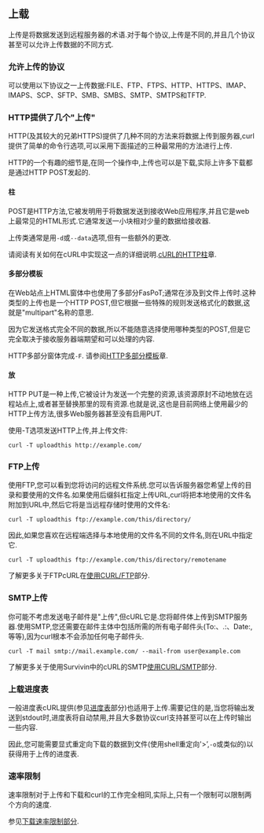
## 上载

上传是将数据发送到远程服务器的术语.对于每个协议,上传是不同的,并且几个协议甚至可以允许上传数据的不同方式.

### 允许上传的协议

可以使用以下协议之一上传数据:FILE、FTP、FTPS、HTTP、HTTPS、IMAP、IMAPS、SCP、SFTP、SMB、SMBS、SMTP、SMTPS和TFTP.

### HTTP提供了几个"上传"

HTTP(及其较大的兄弟HTTPS)提供了几种不同的方法来将数据上传到服务器,curl提供了简单的命令行选项,可以采用下面描述的三种最常用的方法进行上传.

HTTP的一个有趣的细节是,在同一个操作中,上传也可以是下载,实际上许多下载都是通过HTTP POST发起的.

#### 柱

POST是HTTP方法,它被发明用于将数据发送到接收Web应用程序,并且它是web上最常见的HTML形式.它通常发送一小块相对少量的数据给接收器.

上传类通常是用`-d`或`--data`选项,但有一些额外的更改.

请阅读有关如何在cURL中实现这一点的详细说明.[cURL的HTTP柱](http-post.md)章.

#### 多部分模板

在Web站点上HTML窗体中也使用了多部分FasPoT;通常在涉及到文件上传时.这种类型的上传也是一个HTTP POST,但它根据一些特殊的规则发送格式化的数据,这就是"multipart"名称的意思.

因为它发送格式完全不同的数据,所以不能随意选择使用哪种类型的POST,但是它完全取决于接收服务器端期望和可以处理的内容.

HTTP多部分窗体完成`-F`. 请参阅[HTTP多部分模板](http-multipart.md)章.

#### 放

HTTP PUT是一种上传,它被设计为发送一个完整的资源,该资源原封不动地放在远程站点上,或者甚至替换那里的现有资源.也就是说,这也是目前网络上使用最少的HTTP上传方法,很多Web服务器甚至没有启用PUT.

使用-T选项发送HTTP上传,并上传文件:

```
curl -T uploadthis http://example.com/
```

### FTP上传

使用FTP,您可以看到您将访问的远程文件系统.您可以告诉服务器您希望上传的目录和要使用的文件名.如果使用后缀斜杠指定上传URL,curl将把本地使用的文件名附加到URL中,然后它将是当远程存储时使用的文件名:

```
curl -T uploadthis ftp://example.com/this/directory/
```

因此,如果您喜欢在远程端选择与本地使用的文件名不同的文件名,则在URL中指定它.

```
curl -T uploadthis ftp://example.com/this/directory/remotename
```

了解更多关于FTPcURL在[使用CURL/FTP](usingcurl-ftp.md)部分.

### SMTP上传

你可能不考虑发送电子邮件是"上传",但cURL它是.您将邮件体上传到SMTP服务器.使用SMTP,您还需要在邮件主体中包括所需的所有电子邮件头(To:、.:、Date:,等等),因为curl根本不会添加任何电子邮件头.

```
curl -T mail smtp://mail.example.com/ --mail-from user@example.com
```

了解更多关于使用Survivin中的cURL的SMTP[使用CURL/SMTP](usingcurl-smtp.md)部分.

### 上载进度表

一般进度表cURL提供(参见[进度表](cmdline-progressmeter.md)部分)也适用于上传.需要记住的是,当您将输出发送到stdout时,进度表将自动禁用,并且大多数协议curl支持甚至可以在上传时输出一些内容.

因此,您可能需要显式重定向下载的数据到文件(使用shell重定向'>’,`-o`或类似的)以获得用于上传的进度表.

### 速率限制

速率限制对于上传和下载和curl的工作完全相同,实际上,只有一个限制可以限制两个方向的速度.

参见[下载速率限制部分](usingcurl-downloads.md#rate-limiting).
